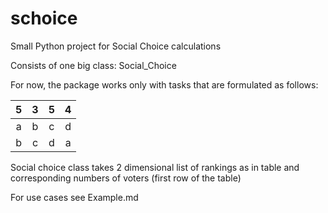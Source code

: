 # schoice

Small Python project for Social Choice calculations

Consists of one big class: Social_Choice

For now, the package works only with tasks that are formulated as follows:

| 5 | 3 | 5 | 4 |
|:-:|:-:|:-:|:-:|
| a | b | c | d |
| b | c | d | a |

Social choice class takes 2 dimensional list of rankings as in table and corresponding numbers of voters (first row of the table)

For use cases see Example.md